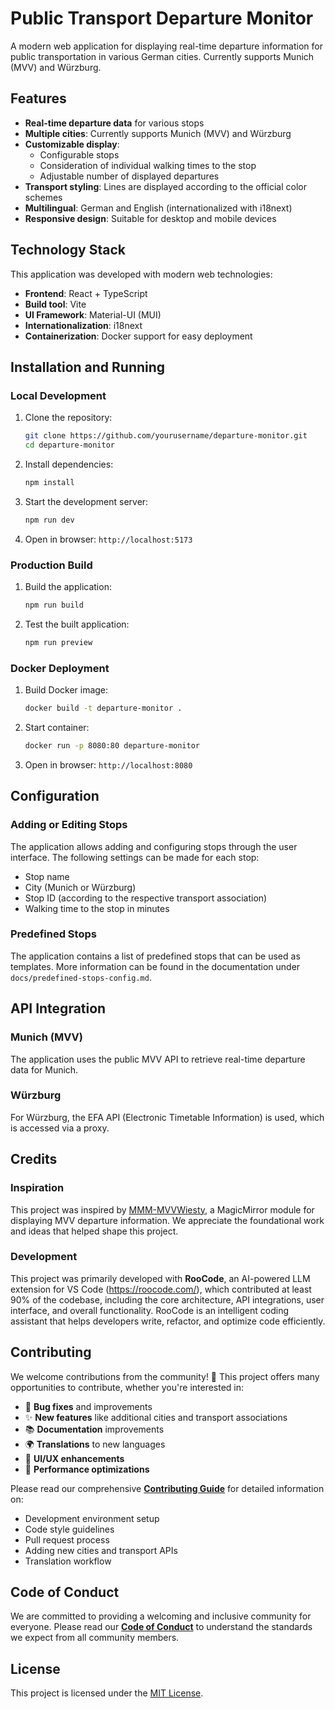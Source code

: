 # Public Transport Departure Monitor

A modern web application for displaying real-time departure information for public transportation in various German cities. Currently supports Munich (MVV) and Würzburg.

## Features

- **Real-time departure data** for various stops
- **Multiple cities**: Currently supports Munich (MVV) and Würzburg
- **Customizable display**:
  - Configurable stops
  - Consideration of individual walking times to the stop
  - Adjustable number of displayed departures
- **Transport styling**: Lines are displayed according to the official color schemes
- **Multilingual**: German and English (internationalized with i18next)
- **Responsive design**: Suitable for desktop and mobile devices

## Technology Stack

This application was developed with modern web technologies:

- **Frontend**: React + TypeScript
- **Build tool**: Vite
- **UI Framework**: Material-UI (MUI)
- **Internationalization**: i18next
- **Containerization**: Docker support for easy deployment

## Installation and Running

### Local Development

1. Clone the repository:
   ```bash
   git clone https://github.com/yourusername/departure-monitor.git
   cd departure-monitor
   ```

2. Install dependencies:
   ```bash
   npm install
   ```

3. Start the development server:
   ```bash
   npm run dev
   ```

4. Open in browser: `http://localhost:5173`

### Production Build

1. Build the application:
   ```bash
   npm run build
   ```

2. Test the built application:
   ```bash
   npm run preview
   ```

### Docker Deployment

1. Build Docker image:
   ```bash
   docker build -t departure-monitor .
   ```

2. Start container:
   ```bash
   docker run -p 8080:80 departure-monitor
   ```

3. Open in browser: `http://localhost:8080`

## Configuration

### Adding or Editing Stops

The application allows adding and configuring stops through the user interface. The following settings can be made for each stop:

- Stop name
- City (Munich or Würzburg)
- Stop ID (according to the respective transport association)
- Walking time to the stop in minutes

### Predefined Stops

The application contains a list of predefined stops that can be used as templates. More information can be found in the documentation under `docs/predefined-stops-config.md`.

## API Integration

### Munich (MVV)

The application uses the public MVV API to retrieve real-time departure data for Munich.

### Würzburg

For Würzburg, the EFA API (Electronic Timetable Information) is used, which is accessed via a proxy.

## Credits

### Inspiration

This project was inspired by [MMM-MVVWiesty](https://github.com/wiesty/MMM-MVVWiesty), a MagicMirror module for displaying MVV departure information. We appreciate the foundational work and ideas that helped shape this project.

### Development

This project was primarily developed with **RooCode**, an AI-powered LLM extension for VS Code (https://roocode.com/), which contributed at least 90% of the codebase, including the core architecture, API integrations, user interface, and overall functionality. RooCode is an intelligent coding assistant that helps developers write, refactor, and optimize code efficiently.

## Contributing

We welcome contributions from the community! 🎉 This project offers many opportunities to contribute, whether you're interested in:

- 🐛 **Bug fixes** and improvements
- ✨ **New features** like additional cities and transport associations
- 📚 **Documentation** improvements
- 🌍 **Translations** to new languages
- 🎨 **UI/UX enhancements**
- 🚀 **Performance optimizations**

Please read our comprehensive [**Contributing Guide**](CONTRIBUTING.md) for detailed information on:
- Development environment setup
- Code style guidelines
- Pull request process
- Adding new cities and transport APIs
- Translation workflow

## Code of Conduct

We are committed to providing a welcoming and inclusive community for everyone. Please read our [**Code of Conduct**](CODE_OF_CONDUCT.md) to understand the standards we expect from all community members.

## License

This project is licensed under the [MIT License](LICENSE).
